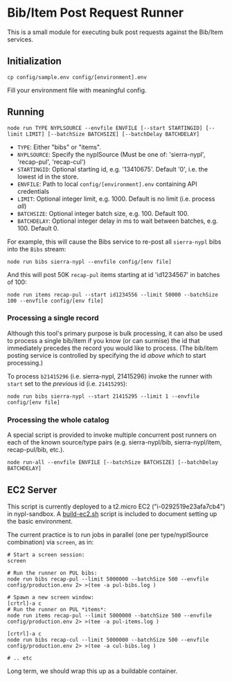 # Bib/Item Post Request Runner

This is a small module for executing bulk post requests against the Bib/Item services.

## Initialization

```
cp config/sample.env config/[environment].env
```

Fill your environment file with meaningful config.

## Running

```
node run TYPE NYPLSOURCE --envfile ENVFILE [--start STARTINGID] [--limit LIMIT] [--batchSize BATCHSIZE] [--batchDelay BATCHDELAY]
```

 * `TYPE`: Either "bibs" or "items".
 * `NYPLSOURCE`: Specify the nyplSource (Must be one of: 'sierra-nypl', 'recap-pul', 'recap-cul')
 * `STARTINGID`: Optional starting id, e.g. '13410675'. Default '0', i.e. the lowest id in the store.
 * `ENVFILE`: Path to local `config/[environment].env` containing API credentials
 * `LIMIT`: Optional integer limit, e.g. 1000. Default is no limit (i.e. process *all*)
 * `BATCHSIZE`: Optional integer batch size, e.g. 100. Default 100.
 * `BATCHDELAY`: Optional integer delay in ms to wait between batches, e.g. 100. Default 0.

For example, this will cause the Bibs service to re-post all `sierra-nypl` bibs into the `Bibs` stream:

```
node run bibs sierra-nypl --envfile config/[env file]
```

And this will post 50K `recap-pul` items starting at id 'id1234567' in batches of 100:

```
node run items recap-pul --start id1234556 --limit 50000 --batchSize 100 --envfile config/[env file]
```

### Processing a single record

Although this tool's primary purpose is bulk processing, it can also be used to process a single bib/item if you know (or can surmise) the id that immediately precedes the record you would like to process. (The bib/item posting service is controlled by specifying the id *above which* to start processing.)

To process `b21415296` (i.e. sierra-nypl, 21415296) invoke the runner with `start` set to the *previous* id (i.e. `21415295`):

```
node run bibs sierra-nypl --start 21415295 --limit 1 --envfile config/[env file]
```

### Processing the whole catalog

A special script is provided to invoke multiple concurrent post runners on each of the known source/type pairs (e.g. sierra-nypl/bib, sierra-nypl/item, recap-pul/bib, etc.).

```
node run-all --envfile ENVFILE [--batchSize BATCHSIZE] [--batchDelay BATCHDELAY]
```

## EC2 Server

This script is currently deployed to a t2.micro EC2 ("i-0292519e23afa7cb4") in nypl-sandbox. A [build-ec2.sh](build-ec2.sh) script is included to document setting up the basic environment.

The current practice is to run jobs in parallel (one per type/nyplSource combination) via `screen`, as in:

```
# Start a screen session:
screen

# Run the runner on PUL bibs:
node run bibs recap-pul --limit 5000000 --batchSize 500 --envfile config/production.env 2> >(tee -a pul-bibs.log )

# Spawn a new screen window:
[crtrl]-a c
# Run the runner on PUL *items*:
node run items recap-pul --limit 5000000 --batchSize 500 --envfile config/production.env 2> >(tee -a pul-items.log )

[crtrl]-a c
node run bibs recap-cul --limit 5000000 --batchSize 500 --envfile config/production.env 2> >(tee -a cul-bibs.log )

# .. etc
```

Long term, we should wrap this up as a buildable container.
